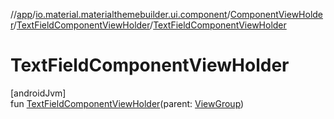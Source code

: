 //[app](../../../../index.md)/[io.material.materialthemebuilder.ui.component](../../index.md)/[ComponentViewHolder](../index.md)/[TextFieldComponentViewHolder](index.md)/[TextFieldComponentViewHolder](-text-field-component-view-holder.md)

# TextFieldComponentViewHolder

[androidJvm]\
fun [TextFieldComponentViewHolder](-text-field-component-view-holder.md)(parent: [ViewGroup](https://developer.android.com/reference/kotlin/android/view/ViewGroup.html))

